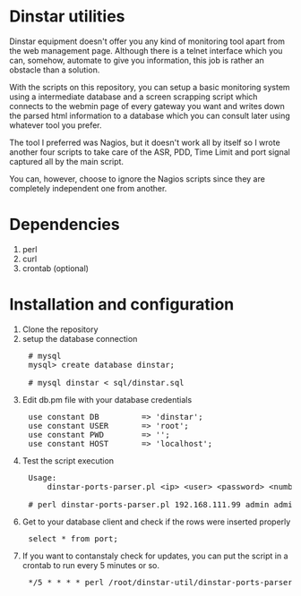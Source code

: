 Dinstar utilities
=================

Dinstar equipment doesn't offer you any kind of monitoring tool apart from the web management page. Although there is a 
telnet interface which you can, somehow, automate to give you information, this job is rather an obstacle than a solution.

With the scripts on this repository, you can setup a basic monitoring system using a intermediate database and a screen 
scrapping script which connects to the webmin page of every gateway you want and writes down the parsed html information
to a database which you can consult later using whatever tool you prefer.

The tool I preferred was Nagios, but it doesn't work all by itself so I wrote another four scripts to take care of the ASR,
PDD, Time Limit and port signal captured all by the main script.

You can, however, choose to ignore the Nagios scripts since they are completely independent one from another.

Dependencies
=================

1. perl
2. curl
3. crontab (optional)

Installation and configuration
=================

1. Clone the repository 
2. setup the database connection
<pre>
    # mysql 
    mysql> create database dinstar;

    # mysql dinstar &#60; sql/dinstar.sql
</pre>
3. Edit db.pm file with your database credentials
<pre>
    use constant DB         => 'dinstar';
    use constant USER       => 'root';
    use constant PWD        => '';
    use constant HOST       => 'localhost';
</pre>
4. Test the script execution
<pre>
    Usage:
        dinstar-ports-parser.pl &#60;ip&#62; &#60;user&#62; &#60;password&#62; &#60;number-of-ports&#62;

    # perl dinstar-ports-parser.pl 192.168.111.99 admin admin 8
</pre>

6. Get to your database client and check if the rows were inserted properly

<pre>
    select * from port;
</pre>

7. If you want to contanstaly check for updates, you can put the script in a crontab to run every 5 minutes or so.
<pre>
    */5 * * * * perl /root/dinstar-util/dinstar-ports-parser.pl 192.168.111.99 admin admin 8
</pre>

